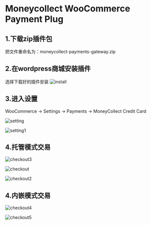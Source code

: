 Moneycollect WooCommerce Payment Plug
=======

1.下载zip插件包
----
把文件重命名为：moneycollect-payments-gateway.zip

2.在wordpress商城安装插件
----
选择下载好的插件安装
![install](https://user-images.githubusercontent.com/92731686/142347345-c44aacd1-fd4e-4e61-869d-8b16c1c50a28.png)

3.进入设置
----

WooCommerce -> Settings -> Payments -> MoneyCollect Credit Card

![setting](https://user-images.githubusercontent.com/92731686/142347728-abf372ad-69a9-4612-afc9-d63e19472561.png)


![setting1](https://user-images.githubusercontent.com/92731686/142347903-c7ad7064-8a78-475b-891a-c21981b9c8be.png)


4.托管模式交易
---
![checkout3](https://user-images.githubusercontent.com/92731686/142348504-a3dc1a29-b80d-49b2-a041-ca3653fd68b1.png)


![checkout](https://user-images.githubusercontent.com/92731686/142348181-cf5f27a8-739d-4a9e-ada8-a0043cbacd22.png)


![checkout2](https://user-images.githubusercontent.com/92731686/142348270-1260b319-67ad-49ec-b8b5-a4f407c0271c.png)


4.内嵌模式交易
---
![checkout4](https://user-images.githubusercontent.com/92731686/142348592-b9956722-9f48-4ed4-a453-c61153adde23.png)

![checkout5](https://user-images.githubusercontent.com/92731686/142348708-da410804-62e0-4f2a-897c-6987060a232a.png)

